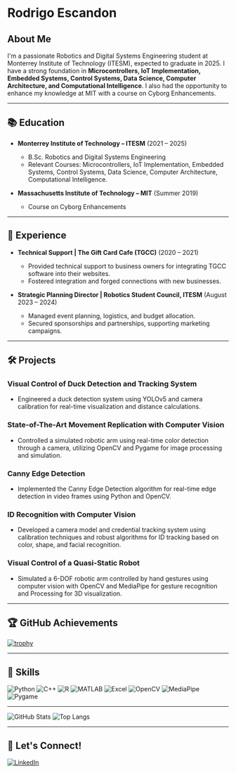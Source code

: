 # Rodrigo Escandon

## About Me

I'm a passionate Robotics and Digital Systems Engineering student at Monterrey Institute of Technology (ITESM), expected to graduate in 2025. I have a strong foundation in **Microcontrollers, IoT Implementation, Embedded Systems, Control Systems, Data Science, Computer Architecture, and Computational Intelligence**. I also had the opportunity to enhance my knowledge at MIT with a course on Cyborg Enhancements.

---

## 📚 Education

- **Monterrey Institute of Technology – ITESM** (2021 – 2025)
  - B.Sc. Robotics and Digital Systems Engineering
  - Relevant Courses: Microcontrollers, IoT Implementation, Embedded Systems, Control Systems, Data Science, Computer Architecture, Computational Intelligence.

- **Massachusetts Institute of Technology – MIT** (Summer 2019)
  - Course on Cyborg Enhancements

---

## 💼 Experience

- **Technical Support | The Gift Card Cafe (TGCC)** (2020 – 2021)
  - Provided technical support to business owners for integrating TGCC software into their websites.
  - Fostered integration and forged connections with new businesses.

- **Strategic Planning Director | Robotics Student Council, ITESM** (August 2023 – 2024)
  - Managed event planning, logistics, and budget allocation.
  - Secured sponsorships and partnerships, supporting marketing campaigns.

---

## 🛠️ Projects

### Visual Control of Duck Detection and Tracking System
- Engineered a duck detection system using YOLOv5 and camera calibration for real-time visualization and distance calculations.

### State-of-The-Art Movement Replication with Computer Vision
- Controlled a simulated robotic arm using real-time color detection through a camera, utilizing OpenCV and Pygame for image processing and simulation.

### Canny Edge Detection
- Implemented the Canny Edge Detection algorithm for real-time edge detection in video frames using Python and OpenCV.

### ID Recognition with Computer Vision
- Developed a camera model and credential tracking system using calibration techniques and robust algorithms for ID tracking based on color, shape, and facial recognition.

### Visual Control of a Quasi-Static Robot
- Simulated a 6-DOF robotic arm controlled by hand gestures using computer vision with OpenCV and MediaPipe for gesture recognition and Processing for 3D visualization.

---

## 🏆 GitHub Achievements

[![trophy](https://github-profile-trophy.vercel.app/?username=A01704287&theme=onedark)](https://github.com/ryo-ma/github-profile-trophy)

---

## 🌟 Skills

![Python](https://img.shields.io/badge/-Python-3776AB?logo=python&logoColor=white&style=flat)
![C++](https://img.shields.io/badge/-C++-00599C?logo=cplusplus&logoColor=white&style=flat)
![R](https://img.shields.io/badge/-R-276DC3?logo=r&logoColor=white&style=flat)
![MATLAB](https://img.shields.io/badge/-MATLAB-0076A8?logo=mathworks&logoColor=white&style=flat)
![Excel](https://img.shields.io/badge/-Excel-217346?logo=microsoft-excel&logoColor=white&style=flat)
![OpenCV](https://img.shields.io/badge/-OpenCV-5C3EE8?logo=opencv&logoColor=white&style=flat)
![MediaPipe](https://img.shields.io/badge/-MediaPipe-2196F3?logo=google&logoColor=white&style=flat)
![Pygame](https://img.shields.io/badge/-Pygame-00B140?logo=python&logoColor=white&style=flat)


---

![GitHub Stats](https://github-readme-stats.vercel.app/api?username=A01704287&show_icons=true&theme=radical)
![Top Langs](https://github-readme-stats.vercel.app/api/top-langs/?username=A01704287&layout=compact&theme=radical)

---

## 🤝 Let's Connect!

[![LinkedIn](https://img.shields.io/badge/LinkedIn-blue?style=flat&logo=linkedin&label=LinkedIn)](https://www.linkedin.com/in/rodrigo-escandon)
